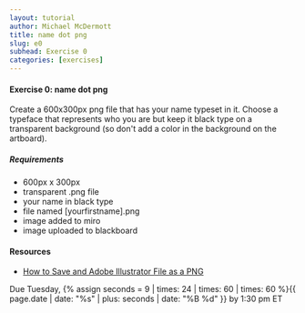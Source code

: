 ```yaml
---
layout: tutorial
author: Michael McDermott
title: name dot png
slug: e0
subhead: Exercise 0
categories: [exercises]
---
```

#### Exercise 0: name dot png
Create a 600x300px png file that has your name typeset in it. Choose a typeface that represents who you are but keep it black type on a transparent background (so don't add a color in the background on the artboard).

##### Requirements
* 600px x 300px
* transparent .png file
* your name in black type
* file named [yourfirstname].png
* image added to miro
* image uploaded to blackboard

#### Resources
* [How to Save and Adobe Illustrator File as a PNG](https://illustratorhow.com/save-as-png/)

<span class="due">Due Tuesday, {% assign seconds = 9 | times: 24 | times: 60 | times: 60 %}{{ page.date | date: "%s" | plus: seconds | date: "%B %d" }} by 1:30 pm ET</span>
